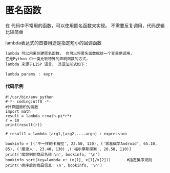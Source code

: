 # 匿名函数
在 代码中不常用的函数，可以使用匿名函数来实现。
不需要反复调用，代码逻辑比较简单

lambda表达式的首要用途是指定短小的回调函数



``` 
lambda 可以用来创建匿名函数， 也可以将匿名函数赋给一个变量供调用，
它是Python 中一类比较特殊的声明函数的方式， 
lambda 来源于LISP 语言， 其语法形式如下：

lambda params ： expr
```

#### 代码示例
```
#!/usr/bin/env python
#-*- coding:utf8 -*-
#计算圆面积的函数
import math
result = lambda r:math.pi*r*r
r = 10
print(result(r))

# result1 = lambda [arg1,[arg2,....argn] : expression

bookinfo = [('不一样的卡梅拉', 22.50, 120), ('零基础学Android', 65.10, 85), ('摆渡人', 23.40, 130) ,('福尔摩斯探案', 20.50, 110)]
print('爬取到的商品名称:\n', bookinfo, '\n')
bookinfo.sort(key=lambda x: (x[1], x[1]/x[2]))       #指定排序规则
print('排序后的商品信息: \n', bookinfo, '\n')

```
